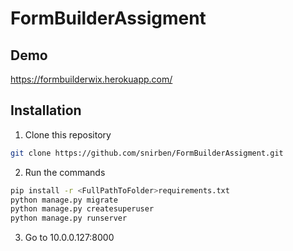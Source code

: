 # FormBuilderAssigment
## Demo
https://formbuilderwix.herokuapp.com/
## Installation
1. Clone this repository

```bash
git clone https://github.com/snirben/FormBuilderAssigment.git
```

2. Run the commands

```bash
pip install -r <FullPathToFolder>requirements.txt
python manage.py migrate
python manage.py createsuperuser
python manage.py runserver
```

3. Go to 10.0.0.127:8000
